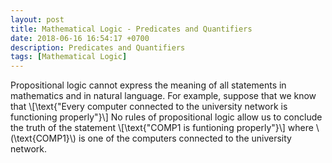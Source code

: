 ```yaml
---
layout: post
title: Mathematical Logic - Predicates and Quantifiers
date: 2018-06-16 16:54:17 +0700
description: Predicates and Quantifiers
tags: [Mathematical Logic]
---
```

<p>Propositional logic cannot express the meaning of all statements in mathematics and in natural language. For example, suppose that we know that \[\text{"Every computer connected to the university network is functioning properly"}\] No rules of propositional logic allow us to conclude the truth of the statement \[\text{"COMP1 is funtioning properly"}\] where \(\text{COMP1}\) is one of the computers connected to the university network.</p>
